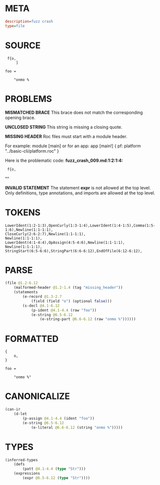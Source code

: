 # META
~~~ini
description=fuzz crash
type=file
~~~
# SOURCE
~~~roc
 f{o,
     ]

foo =

    "onmo %
~~~
# PROBLEMS
**MISMATCHED BRACE**
This brace does not match the corresponding opening brace.

**UNCLOSED STRING**
This string is missing a closing quote.

**MISSING HEADER**
Roc files must start with a module header.

For example:
        module [main]
or for an app:
        app [main!] { pf: platform "../basic-cli/platform.roc" }

Here is the problematic code:
**fuzz_crash_009.md:1:2:1:4:**
```roc
 f{o,
```
 ^^


**INVALID STATEMENT**
The statement **expr** is not allowed at the top level.
Only definitions, type annotations, and imports are allowed at the top level.

# TOKENS
~~~zig
LowerIdent(1:2-1:3),OpenCurly(1:3-1:4),LowerIdent(1:4-1:5),Comma(1:5-1:6),Newline(1:1-1:1),
CloseCurly(2:6-2:7),Newline(1:1-1:1),
Newline(1:1-1:1),
LowerIdent(4:1-4:4),OpAssign(4:5-4:6),Newline(1:1-1:1),
Newline(1:1-1:1),
StringStart(6:5-6:6),StringPart(6:6-6:12),EndOfFile(6:12-6:12),
~~~
# PARSE
~~~clojure
(file @1.2-6.12
	(malformed-header @1.2-1.4 (tag "missing_header"))
	(statements
		(e-record @1.3-2.7
			(field (field "o") (optional false)))
		(s-decl @4.1-6.12
			(p-ident @4.1-4.4 (raw "foo"))
			(e-string @6.5-6.12
				(e-string-part @6.6-6.12 (raw "onmo %"))))))
~~~
# FORMATTED
~~~roc
{
	o,
}

foo = 

	"onmo %"
~~~
# CANONICALIZE
~~~clojure
(can-ir
	(d-let
		(p-assign @4.1-4.4 (ident "foo"))
		(e-string @6.5-6.12
			(e-literal @6.6-6.12 (string "onmo %")))))
~~~
# TYPES
~~~clojure
(inferred-types
	(defs
		(patt @4.1-4.4 (type "Str")))
	(expressions
		(expr @6.5-6.12 (type "Str"))))
~~~
